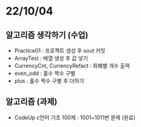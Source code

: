 # 22/10/04
## 알고리즘 생각하기 (수업)

- Practice01 : 프로젝트 생성 후 sout 커밋
- ArrayTest : 배열 생성 후 값 넣기
- CurrencyCnt, CurrencyRefact : 화폐별 개수 출력
- even_odd : 홀수 짝수 구별 
- plus : 홀수 짝수 구별 후 더하기 

## 알고리즘 (과제)

- CodeUp c언어 기초 100제 : 1001~1011번 문제 (완료)
